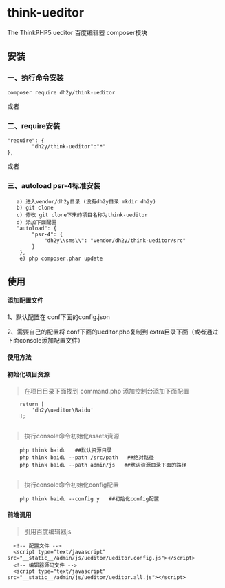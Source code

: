 # think-ueditor
The ThinkPHP5 ueditor
百度编辑器 composer模块
## 安装

### 一、执行命令安装
```
composer require dh2y/think-ueditor
```

或者

### 二、require安装
```
"require": {
        "dh2y/think-ueditor":"*"
},
```

或者
###  三、autoload psr-4标准安装
```
   a) 进入vendor/dh2y目录 (没有dh2y目录 mkdir dh2y)
   b) git clone 
   c) 修改 git clone下来的项目名称为think-ueditor
   d) 添加下面配置
   "autoload": {
        "psr-4": {
            "dh2y\\sms\\": "vendor/dh2y/think-ueditor/src"
        }
    },
    e) php composer.phar update
```


## 使用
#### 添加配置文件
 1、默认配置在 conf下面的config.json
 
 
 2、需要自己的配置将 conf下面的ueditor.php复制到 extra目录下面（或者通过下面console添加配置文件）
 

#### 使用方法

#### 初始化项目资源
  > 在项目目录下面找到 command.php 添加控制台添加下面配置
```
    return [
        'dh2y\ueditor\Baidu'
    ];
  
```
  > 执行console命令初始化assets资源 
```
    php think baidu   ##默认资源目录
    php think baidu --path /src/path   ##绝对路径
    php think baidu --path admin/js   ##默认资源目录下面的路径
  
```
  > 执行console命令初始化config配置
```
    php think baidu --config y   ##初始化config配置
```

#### 前端调用
     
   >引用百度编辑器js
```   
  <!-- 配置文件 -->
  <script type="text/javascript" src="__static__/admin/js/ueditor/ueditor.config.js"></script>
  <!-- 编辑器源码文件 -->
  <script type="text/javascript" src="__static__/admin/js/ueditor/ueditor.all.js"></script>
```
